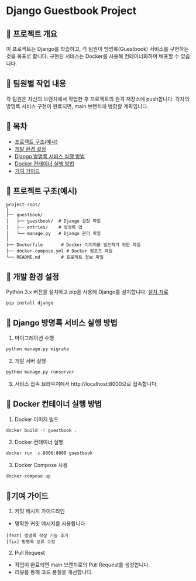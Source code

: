 # Django Guestbook Project

## 📍 프로젝트 개요
이 프로젝트는 Django를 학습하고, 각 팀원이 방명록(Guestbook) 서비스를 구현하는 것을 목표로 합니다. 구현된 서비스는 Docker를 사용해 컨테이너화하여 배포할 수 있습니다.

## 📍 팀원별 작업 내용
각 팀원은 자신의 브랜치에서 작업한 후 프로젝트의 원격 저장소에 push합니다. 각자의 방명록 서비스 구현이 완료되면, main 브랜치에 병합할 계획입니다.

## 📍 목차
- [프로젝트 구조(예시)](#프로젝트-구조예시)
- [개발 환경 설정](#개발-환경-설정)
- [Django 방명록 서비스 실행 방법](#django-방명록-서비스-실행-방법)
- [Docker 컨테이너 실행 방법](#docker-컨테이너-실행-방법)
- [기여 가이드](#기여-가이드)

## 📍 프로젝트 구조(예시)
```plaintext
project-root/
│
├── guestbook/
│   ├── guestbook/  # Django 설정 파일
│   ├── entries/    # 방명록 앱
│   └── manage.py   # Django 관리 파일
│
├── Dockerfile       # Docker 이미지를 빌드하기 위한 파일
├── docker-compose.yml # Docker 컴포즈 파일
└── README.md        # 프로젝트 정보 파일
```
## 📍 개발 환경 설정
Python 3.x 버전을 설치하고 pip을 사용해 Django를 설치합니다. [설치 자료](https://freehoon.tistory.com/135)
```bash
pip install django
```
## 📍 Django 방명록 서비스 실행 방법
1. 마이그레이션 수행
```bash
python manage.py migrate
```
2. 개발 서버 실행
```bash
python manage.py runserver
```
3. 서비스 접속
브라우저에서 http://localhost:8000으로 접속합니다.
## 📍 Docker 컨테이너 실행 방법
1. Docker 이미지 빌드
```bash
docker build -t guestbook .
```
2. Docker 컨테이너 실행
```bash
docker run -p 8000:8000 guestbook
```
3. Docker Compose 사용 
```bash
docker-compose up
```
## 📍기여 가이드
1. 커밋 메시지 가이드라인
- 명확한 커밋 메시지를 사용합니다.
```plaintext
[feat] 방명록 작성 기능 추가
[fix] 방명록 오류 수정
```
2. Pull Request
- 작업이 완료되면 main 브랜치로의 Pull Request를 생성합니다.
- 리뷰를 통해 코드 품질을 개선합니다.

